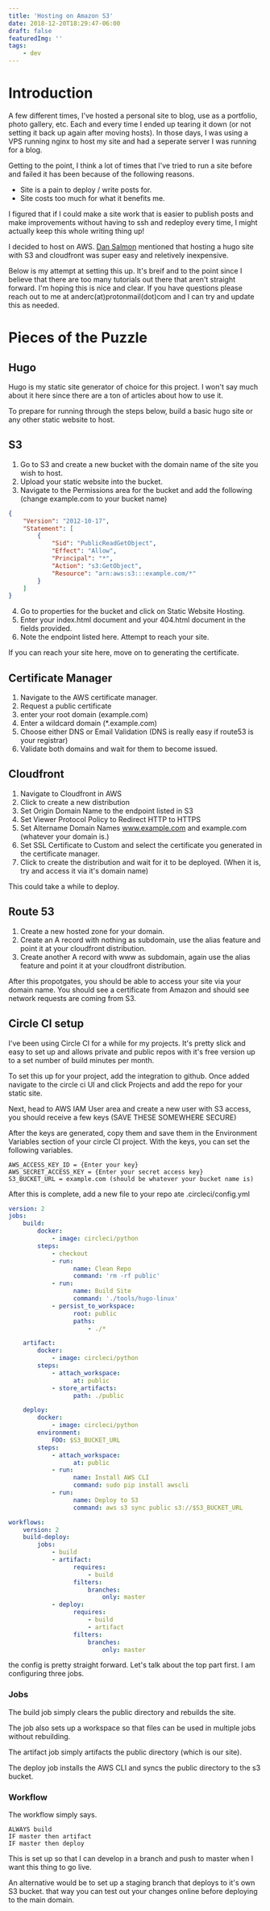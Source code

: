 ```yaml
---
title: 'Hosting on Amazon S3'
date: 2018-12-20T18:29:47-06:00
draft: false
featuredImg: ''
tags:
    - dev
---
```


# Introduction

A few different times, I've hosted a personal site to blog, use as a portfolio, photo gallery, etc. Each and every time I ended up tearing it down (or not setting it back up again after moving hosts). In those days, I was using a VPS running nginx to host my site and had a seperate server I was running for a blog.

Getting to the point, I think a lot of times that I've tried to run a site before and failed it has been because of the following reasons.

-   Site is a pain to deploy / write posts for.
-   Site costs too much for what it benefits me.

I figured that if I could make a site work that is easier to publish posts and make improvements without having to ssh and redeploy every time, I might actually keep this whole writing thing up!

I decided to host on AWS. [Dan Salmon](https://danthesalmon.com) mentioned that hosting a hugo site with S3 and cloudfront was super easy and reletively inexpensive.

Below is my attempt at setting this up. It's breif and to the point since I believe that there are too many tutorials out there that aren't straight forward. I'm hoping this is nice and clear. If you have questions please reach out to me at anderc(at)protonmail(dot)com and I can try and update this as needed.

# Pieces of the Puzzle

## Hugo

Hugo is my static site generator of choice for this project. I won't say much about it here since there are a ton of articles about how to use it.

To prepare for running through the steps below, build a basic hugo site or any other static website to host.

## S3

1. Go to S3 and create a new bucket with the domain name of the site you wish to host.
1. Upload your static website into the bucket.
1. Navigate to the Permissions area for the bucket and add the following (change example.com to your bucket name)

```json
{
    "Version": "2012-10-17",
    "Statement": [
        {
            "Sid": "PublicReadGetObject",
            "Effect": "Allow",
            "Principal": "*",
            "Action": "s3:GetObject",
            "Resource": "arn:aws:s3:::example.com/*"
        }
    ]
}
```

4. Go to properties for the bucket and click on Static Website Hosting.
5. Enter your index.html document and your 404.html document in the fields provided.
6. Note the endpoint listed here. Attempt to reach your site.

If you can reach your site here, move on to generating the certificate.

## Certificate Manager

1. Navigate to the AWS certificate manager.
1. Request a public certificate
1. enter your root domain (example.com)
1. Enter a wildcard domain (\*.example.com)
1. Choose either DNS or Email Validation (DNS is really easy if route53 is your registrar)
1. Validate both domains and wait for them to become issued.

## Cloudfront

1. Navigate to Cloudfront in AWS
1. Click to create a new distribution
1. Set Origin Domain Name to the endpoint listed in S3
1. Set Viewer Protocol Policy to Redirect HTTP to HTTPS
1. Set Altername Domain Names www.example.com and example.com (whatever your domain is.)
1. Set SSL Certificate to Custom and select the certificate you generated in the certificate manager.
1. Click to create the distribution and wait for it to be deployed. (When it is, try and access it via it's domain name)

This could take a while to deploy.

## Route 53

1. Create a new hosted zone for your domain.
1. Create an A record with nothing as subdomain, use the alias feature and point it at your cloudfront distribution.
1. Create another A record with www as subdomain, again use the alias feature and point it at your cloudfront distribution.

After this propotgates, you should be able to access your site via your domain name. You should see a certificate from Amazon and should see network requests are coming from S3.

## Circle CI setup

I've been using Circle CI for a while for my projects. It's pretty slick and easy to set up and allows private and public repos with it's free version up to a set number of build minutes per month.

To set this up for your project, add the integration to github. Once added navigate to the circle ci UI and click Projects and add the repo for your static site.

Next, head to AWS IAM User area and create a new user with S3 access, you should receive a few keys (SAVE THESE SOMEWHERE SECURE)

After the keys are generated, copy them and save them in the Environment Variables section of your circle CI project.
With the keys, you can set the following variables.

```
AWS_ACCESS_KEY_ID = {Enter your key}
AWS_SECRET_ACCESS_KEY = {Enter your secret access key}
S3_BUCKET_URL = example.com (should be whatever your bucket name is)
```

After this is complete, add a new file to your repo ate .circleci/config.yml

```yaml
version: 2
jobs:
    build:
        docker:
            - image: circleci/python
        steps:
            - checkout
            - run:
                  name: Clean Repo
                  command: 'rm -rf public'
            - run:
                  name: Build Site
                  command: './tools/hugo-linux'
            - persist_to_workspace:
                  root: public
                  paths:
                      - ./*

    artifact:
        docker:
            - image: circleci/python
        steps:
            - attach_workspace:
                  at: public
            - store_artifacts:
                  path: ./public

    deploy:
        docker:
            - image: circleci/python
        environment:
            FOO: $S3_BUCKET_URL
        steps:
            - attach_workspace:
                  at: public
            - run:
                  name: Install AWS CLI
                  command: sudo pip install awscli
            - run:
                  name: Deploy to S3
                  command: aws s3 sync public s3://$S3_BUCKET_URL

workflows:
    version: 2
    build-deploy:
        jobs:
            - build
            - artifact:
                  requires:
                      - build
                  filters:
                      branches:
                          only: master
            - deploy:
                  requires:
                      - build
                      - artifact
                  filters:
                      branches:
                          only: master
```

the config is pretty straight forward. Let's talk about the top part first. I am configuring three jobs.

### Jobs

The build job simply clears the public directory and rebuilds the site.

The job also sets up a workspace so that files can be used in multiple jobs without rebuilding.

The artifact job simply artifacts the public directory (which is our site).

The deploy job installs the AWS CLI and syncs the public directory to the s3 bucket.

### Workflow

The workflow simply says.

```
ALWAYS build
IF master then artifact
IF master then deploy
```

This is set up so that I can develop in a branch and push to master when I want this thing to go live.

An alternative would be to set up a staging branch that deploys to it's own S3 bucket. that way you can test out your changes online before deploying to the main domain.
